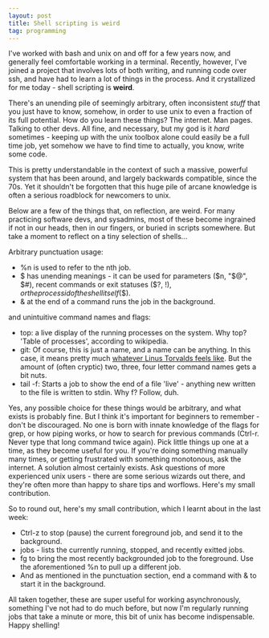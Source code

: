 ```yaml
---
layout: post
title: Shell scripting is weird
tag: programming
---
```

I've worked with bash and unix on and off for a few years now, and generally feel comfortable working in a terminal. Recently, however, I've joined a project that involves lots of both writing, and running code over ssh, and have had to learn a lot of things in the process. And it crystallized for me today - shell scripting is **weird**.

There's an unending pile of seemingly arbitrary, often inconsistent _stuff_ that you just have to know, somehow, in order to use unix to even a fraction of its full potential. How do you learn these things? The internet. Man pages. Talking to other devs. All fine, and necessary, but my god is it _hard_ sometimes - keeping up with the unix toolbox alone could easily be a full time job, yet somehow we have to find time to actually, you know, write some code. 

This is pretty understandable in the context of such a massive, powerful system that has been around, and largely backwards compatible, since the 70s. Yet it shouldn't be forgotten that this huge pile of arcane knowledge is often a serious roadblock for newcomers to unix.

Below are a few of the things that, on reflection, are weird. For many practicing software devs, and sysadmins, most of these become ingrained if not in our heads, then in our fingers, or buried in scripts somewhere. But take a moment to reflect on a tiny selection of shells...

Arbitrary punctuation usage:
 - %n is used to refer to the nth job.
 - $ has unending meanings - it can be used for parameters ($n, "$@", $#), recent commands or exit statuses ($?, $!), or the process id of the shell itself ($$).
 - & at the end of a command runs the job in the background.

and unintuitive command names and flags:
 - top: a live display of the running processes on the system. Why top? 'Table of processes', according to wikipedia.
 - git: Of course, this is just a name, and a name can be anything. In this case, it means pretty much [whatever Linus Torvalds feels like](https://en.wikipedia.org/wiki/Git#Naming). But the amount of (often cryptic) two, three, four letter command names gets a bit nuts.
 - tail -f: Starts a job to show the end of a file 'live' - anything new written to the file is written to stdin. Why f? Follow, duh.

Yes, any possible choice for these things would be arbitrary, and what exists is probably fine. But I think it's important for beginners to remember - don't be discouraged. No one is born with innate knowledge of the flags for grep, or how piping works, or how to search for previous commands (Ctrl-r. Never type that long command twice again). Pick little things up one at a time, as they become useful for you. If you're doing something manually many times, or getting frustrated with something monotonous, ask the internet. A solution almost certainly exists. Ask questions of more experienced unix users - there are some serious wizards out there, and they're often more than happy to share tips and worflows. Here's my small contribution.

So to round out, here's my small contribution, which I learnt about in the last week:

 - Ctrl-z to stop (pause) the current foreground job, and send it to the background.
 - jobs - lists the currently running, stopped, and recently exitted jobs.
 - fg to bring the most recently backgrounded job to the foreground. Use the aforementioned %n to pull up a different job.
 - And as mentioned in the punctuation section, end a command with & to start it in the background.

All taken together, these are super useful for working asynchronously, something I've not had to do much before, but now I'm regularly running jobs that take a minute or more, this bit of unix has become indispensable. Happy shelling!
